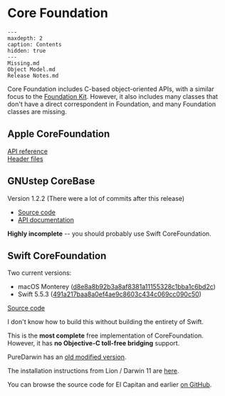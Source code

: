 # Core Foundation

```{toctree}
---
maxdepth: 2
caption: Contents
hidden: true
---
Missing.md
Object Model.md
Release Notes.md
```

Core Foundation includes C-based object-oriented APIs, with a similar focus to the [Foundation Kit](../Foundation/index.md). However, it also includes many classes that don't have a direct correspondent in Foundation, and many Foundation classes are missing. 

## Apple CoreFoundation

[API reference](https://developer.apple.com/documentation/foundation?language=objc)  
[Header files](https://github.com/phracker/MacOSX-SDKs/tree/master/MacOSX11.3.sdk/System/Library/Frameworks/CoreFoundation.framework/Versions/A/Headers)

## GNUstep CoreBase
Version 1.2.2 (There were a lot of commits after this release)

* [Source code](https://github.com/gnustep/libs-corebase)
* [API documentation](../../../../GSDoc/CoreBase/index.html)

**Highly incomplete** -- you should probably use Swift CoreFoundation.

## Swift CoreFoundation
Two current versions:
* macOS Monterey ([d8e8a8b92b3a8af8381a11155328c1bba1c6bd2c](https://github.com/apple/swift-corelibs-foundation/commit/d8e8a8b92b3a8af8381a11155328c1bba1c6bd2c))
* Swift 5.5.3 ([491a217baa8a0ef4ae9c8603c434c069cc090c50](https://github.com/apple/swift-corelibs-foundation/commit/491a217baa8a0ef4ae9c8603c434c069cc090c50))


[Source code](https://github.com/apple/swift-corelibs-foundation/tree/main/CoreFoundation)

I don't know how to build this without building the entirety of Swift.

This is the **most complete** free implementation of CoreFoundation. However, it has **no Objective-C toll-free bridging** support.

PureDarwin has an [old modified version](https://github.com/PureDarwin/CoreFoundation).

The installation instructions from Lion / Darwin 11 are [here](https://raw.githubusercontent.com/apple-oss-distributions/CF/main/README_CFLITE).

You can browse the source code for El Capitan and earlier [on GitHub](https://github.com/apple-oss-distributions/CF/tags).